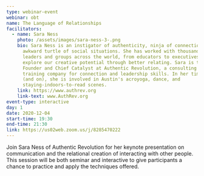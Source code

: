 ```yaml
---
type: webinar-event
webinar: obt
name: The Language of Relationships
facilitators:
  - name: Sara Ness
    photo: /assets/images/sara-ness-3-.png
    bio: Sara Ness is an instigator of authenticity, ninja of connection, and
      awkward turtle of social situations. She has worked with thousands of
      leaders and groups across the world, from educators to executives, to
      explore our creative potential through better relating. Sara is the
      Founder and Chief Catalyst at Authentic Revolution, a consulting and
      training company for connection and leadership skills. In her time off
      (and on), she is involved in Austin's acroyoga, dance, and
      staying-indoors-to-read scenes.
    link: https://www.authrev.org
    link-text: www.AuthRev.org
event-type: interactive
day: 1
date: 2020-12-04
start-time: 19:30
end-time: 21:30
link: https://us02web.zoom.us/j/8285470222
---
```

Join Sara Ness of Authentic Revolution for her keynote presentation on communication and the relational creation of interacting with other people. This session will be both seminar and interactive to give participants a chance to practice and apply the techniques offered.
